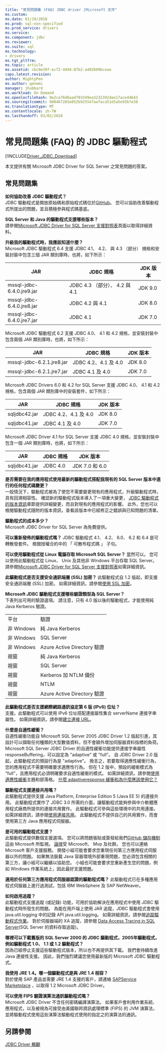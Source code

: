 ```yaml
---
title: "常見問題集 (FAQ) JDBC driver |Microsoft 文件"
ms.custom: 
ms.date: 01/19/2018
ms.prod: sql-non-specified
ms.prod_service: drivers
ms.service: 
ms.component: jdbc
ms.reviewer: 
ms.suite: sql
ms.technology:
- drivers
ms.tgt_pltfrm: 
ms.topic: article
ms.assetid: cbc0e397-ecf2-4494-87b2-a492609bceae
caps.latest.revision: 
author: MightyPen
ms.author: genemi
manager: jhubbard
ms.workload: On Demand
ms.openlocfilehash: 9e2ca76d6aa4703349ea3232392dee17ace44643
ms.sourcegitcommit: 9d0467265e052b925547aafaca51e5a5e93b7e38
ms.translationtype: MT
ms.contentlocale: zh-TW
ms.lasthandoff: 03/02/2018
---
```

# <a name="frequently-asked-questions-faq-for-jdbc-driver"></a>常見問題集 (FAQ) 的 JDBC 驅動程式
[!INCLUDE[Driver_JDBC_Download](../../includes/driver_jdbc_download.md)]

  本文提供有關 Microsoft JDBC Driver for SQL Server 之常見問題的答案。  
  
## <a name="frequently-asked-questions"></a>常見問題集  
**如何協助改善 JDBC 驅動程式？**  
JDBC 驅動程式是開放原始碼和原始程式碼位於[GitHub](https://github.com/microsoft/mssql-jdbc)。 您可以協助改善驅動程式所提出的問題，並且積極參與程式碼基底。

**SQL Server 和 Java 的驅動程式支援哪些版本？**  
 請參閱[Microsoft JDBC Driver for SQL Server 支援對照表](../../connect/jdbc/microsoft-jdbc-driver-for-sql-server-support-matrix.md)頁面以取得詳細資料。  
  
 **升級我的驅動程式時，我應該知道什麼？**  
 Microsoft JDBC 驅動程式 6.4 支援 JDBC 4.1、 4.2、 與 4.3 （部分） 規格和安裝封裝中包含三個 JAR 類別庫時，也將，如下所示：  
  
|JAR|JDBC 規格|JDK 版本|  
|-|-|-|  
|mssql-jdbc-6.4.0.jre9.jar|JDBC 4.3 （部分）、 4.2 與 4.1|JDK 9.0|  
|mssql-jdbc-6.4.0.jre8.jar|JDBC 4.2 與 4.1|JDK 8.0|  
|mssql-jdbc-6.4.0.jre7.jar|JDBC 4.1|JDK 7.0|  

 Microsoft JDBC 驅動程式 6.2 支援 JDBC 4.0、 4.1 和 4.2 規格，並安裝封裝中包含兩個 JAR 類別庫時，也將，如下所示：  
  
|JAR|JDBC 規格|JDK 版本|  
|-|-|-|  
|mssql-jdbc-6.2.1.jre8.jar|JDBC 4.2、4.1 及 4.0|JDK 8.0|  
|mssql-jdbc-6.2.1.jre7.jar|JDBC 4.1 及 4.0|JDK 7.0|  
 
 Microsoft JDBC Drivers 6.0 和 4.2 for SQL Server 支援 JDBC 4.0、 4.1 和 4.2 規格，包含兩個 JAR 類別庫中的安裝套件，如下所示：  
  
|JAR|JDBC 規格|JDK 版本|   
|-|-|-|  
|sqljdbc42.jar|JDBC 4.2、4.1 及 4.0|JDK 8.0|  
|sqljdbc41.jar|JDBC 4.1 及 4.0|JDK 7.0|  
  
 Microsoft JDBC Driver 4.1 for SQL Server 支援 JDBC 4.0 規格，並安裝封裝中包含一個 JAR 類別庫時，也將，如下所示：  
  
|JAR|JDBC 規格|JDK 版本|    
|-|-|-|  
|sqljdbc41.jar|JDBC 4.0|JDK 7.0 和 6.0|
  
 **是否需要在我的應用程式使用最新的驅動程式搭配我現有的 SQL Server 版本中進行的任何程式碼變更？**  
 一般情況下，驅動程式被為了使您不需要變更現有的應用程式，升級驅動程式時，具有回溯相容性。 確認新的驅動程式版本導入了一項重大變更， [JDBC 驅動程式的版本資訊](../../connect/jdbc/release-notes-for-the-jdbc-driver.md)章節提供詳細變更，而且對現有的應用程式的影響。 此外，您也可以檢閱驅動程式隨附的版本資訊，查看該版本中已經修正之錯誤與已知問題的清單。  
  
 **驅動程式的成本多少？**  
 Microsoft JDBC Driver for SQL Server 為免費提供。  
  
 **可以重新發佈的驅動程式嗎？** JDBC 驅動程式 4.1、 4.2、 6.0、 6.2 和 6.4 是可轉散發套件。 檢閱授權合約中的 「 可散布程式碼 」 子句。 
   
 **可以使用驅動程式從 Linux 電腦存取 Microsoft SQL Server？** 當然可以。 您可以使用此驅動程式從 Linux、 Unix 及其他非 Windows 平台存取 SQL Server。 請參閱[Microsoft JDBC Driver for SQL Server 支援對照表](../../connect/jdbc/microsoft-jdbc-driver-for-sql-server-support-matrix.md)如需詳細資訊。  
  
 **此驅動程式是否支援安全通訊端層 (SSL) 加密？** 此驅動程式自 1.2 版起，即支援安全通訊端層 (SSL) 加密。 如需詳細資訊，請參閱[使用 SSL 加密](../../connect/jdbc/using-ssl-encryption.md)。  
  
 **Microsoft JDBC 驅動程式支援哪些驗證類型為 SQL Server？**  
 下表列出可用的驗證選項。 請注意，只有 4.0 版以後的驅動程式，才能使用純 Java Kerberos 驗證。  
  
|||  
|-|-|  
|平台|驗證|  
|非 Windows|純 Java Kerberos|  
|非 Windows|SQL Server|  
|非 Windows|Azure Active Directory 驗證|
|視窗|純 Java Kerberos|  
|視窗|SQL Server|
|視窗|Kerberos 加 NTLM 備份|  
|視窗|NTLM|  
|視窗|Azure Active Directory 驗證|  
  
**此驅動程式是否支援網際網路通訊協定第 6 版 (IPv6) 位址？**  
 支援。此驅動程式可以使用 IPv6 位址搭配連接屬性集合 serverName 連接字串屬性。 如需詳細資訊，請參閱[建立連接 URL](../../connect/jdbc/building-the-connection-url.md)。  
  
**什麼是自適性緩衝？**  
 自適性緩衝功能自 Microsoft SQL Server 2005 JDBC Driver 1.2 版起引進，其設計可以擷取任何種類的大型數值資料，但不會額外增加伺服器資料指標的負荷。 Microsoft SQL Server JDBC Driver 的自適性緩衝功能提供連接字串屬性 responseBuffering，可以設定為 "adaptive" 或 "full"。 自 JDBC Driver 2.0 版起，此驅動程式的預設行為是 "adaptive"。 換言之，若要取得適應性緩衝行為，您的應用程式不需要明確要求適應性行為。 但在 1.2 版中，預設的緩衝模式為 "full"，且應用程式必須明確要求自適性緩衝的模式。 如需詳細資訊，請參閱[使用適應性緩衝](../../connect/jdbc/using-adaptive-buffering.md)主題和部落格。 [什麼 adaptiveresponse 緩衝和為什麼應該使用它？](http://go.microsoft.com/fwlink/?LinkId=111575)  
  
**驅動程式支援連接共用嗎？**  
 此驅動程式提供支援 Java Platform, Enterprise Edition 5 (Java EE 5) 的連接共用。 此驅動程式實作了 JDBC 3.0 所需的介面，讓驅動程式能夠參與中介軟體應用程式廠商所提供的連接共用實作。 此驅動程式可參與這些環境中的共用連接。 如需詳細資訊，請參閱[使用連接共用](../../connect/jdbc/using-connection-pooling.md)。 此驅動程式不提供自己的共用實作，而會使用第三方 Java 應用程式伺服器。  
  
**是可用的驅動程式支援？**  
 此驅動程式提供數個支援選項。 您可以將問題張貼或簽發給我們[GitHub 儲存機制](https://github.com/microsoft/mssql-jdbc)這由 Microsoft 所監視。 [論壇](http://go.microsoft.com/fwlink/?LinkID=246673)受 Microsoft、 Mvp 及社群。 您也可以連絡 Microsoft 客戶支援服務。 開發小組可能會要求您重現任何第三方應用程式伺服器以外的問題。 如果無法裝載 Java 容器環境外部重現問題，您必須包含相關的第三方，讓小組可以繼續以協助您。 小組也可能會要求您重新產生您的問題，例如 Windows 作業系統上，因此最好支援問題。  
  
**適用於任何第三方應用程式伺服器認證的驅動程式嗎？**
此驅動程式已在多種應用程式伺服器上進行過測試，包括 IBM WebSphere 及 SAP NetWeaver。  
  
**如何啟用追蹤？**  
 此驅動程式支援追蹤 (或記錄) 功能，可用於協助解決在應用程式中使用 JDBC 驅動程式時所發生的問題。 為能在用戶端上使用 JAR 追蹤，JDBC 驅動程式會使用 java.util.logging 中的記錄 API java.util.logging。 如需詳細資訊，請參閱[追蹤驅動程式作業](../../connect/jdbc/tracing-driver-operation.md)。 對於伺服器端的 XA 追蹤，請參閱 [Data Access Tracing in SQL Server](http://go.microsoft.com/fwlink/?LinkId=248705)(SQL Server 的資料存取追蹤)。  
  
**哪裡可以下載舊版的 SQL Server 2000 的 JDBC 驅動程式，2005年驅動程式，例如驅動程式 1.0、 1.1 或 1.2 驅動程式？**  
 因為已經停止支援這些驅動程式版本，所以也不再提供其下載。 我們會持續改進 Java 連接性支援。 因此，我們強烈建議您使用最新版的 Microsoft JDBC 驅動程式。  
  
**我使用 JRE 1.4。哪一個驅動程式是與 JRE 1.4 相容？**  
 對於使用 SAP 產品並需要 JRE 1.4 支援的客戶，請連絡 [SAPService Marketplace](http://service.sap.com/) ，以取得 1.2 Microsoft JDBC Driver。  
  
**可以使用 FIPS 驗證演算法通訊驅動程式嗎？**  
 Microsoft JDBC Driver 不含任何密碼編譯演算法。 如果客戶會利用作業系統、 應用程式，以及被視為可接受由美國聯邦資訊處理標準 (FIPS) 的 JVM 演算法，並將驅動程式使用這些演算法驅動程式使用的指定之的演算法的通訊。  
  
 ## <a name="see-also"></a>另請參閱  
 [JDBC Driver 概觀](../../connect/jdbc/overview-of-the-jdbc-driver.md)  

